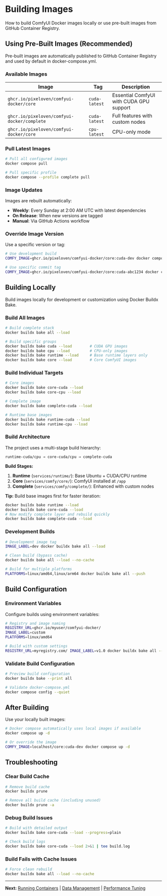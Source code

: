 # Building Images

How to build ComfyUI Docker images locally or use pre-built images from GitHub Container Registry.

## Using Pre-Built Images (Recommended)

Pre-built images are automatically published to GitHub Container Registry and used by default in docker-compose.yml.

### Available Images

| Image | Tag | Description |
|-------|-----|-------------|
| `ghcr.io/pixeloven/comfyui-docker/core` | `cuda-latest` | Essential ComfyUI with CUDA GPU support |
| `ghcr.io/pixeloven/comfyui-docker/complete` | `cuda-latest` | Full features with custom nodes |
| `ghcr.io/pixeloven/comfyui-docker/core` | `cpu-latest` | CPU-only mode |

### Pull Latest Images

```bash
# Pull all configured images
docker compose pull

# Pull specific profile
docker compose --profile complete pull
```

### Image Updates

Images are rebuilt automatically:
- **Weekly**: Every Sunday at 2:00 AM UTC with latest dependencies
- **On Release**: When new versions are tagged
- **Manual**: Via GitHub Actions workflow

### Override Image Version

Use a specific version or tag:

```bash
# Use development build
COMFY_IMAGE=ghcr.io/pixeloven/comfyui-docker/core:cuda-dev docker compose up -d

# Use specific commit tag
COMFY_IMAGE=ghcr.io/pixeloven/comfyui-docker/core:cuda-abc1234 docker compose up -d
```

## Building Locally

Build images locally for development or customization using Docker Buildx Bake.

### Build All Images

```bash
# Build complete stack
docker buildx bake all --load

# Build specific groups
docker buildx bake cuda --load        # CUDA GPU images
docker buildx bake cpu --load         # CPU-only images
docker buildx bake runtime --load     # Base runtime layers only
docker buildx bake core --load        # Core ComfyUI images
```

### Build Individual Targets

```bash
# Core images
docker buildx bake core-cuda --load
docker buildx bake core-cpu --load

# Complete image
docker buildx bake complete-cuda --load

# Runtime base images
docker buildx bake runtime-cuda --load
docker buildx bake runtime-cpu --load
```

### Build Architecture

The project uses a multi-stage build hierarchy:

```
runtime-cuda/cpu → core-cuda/cpu → complete-cuda
```

**Build Stages:**
1. **Runtime** (`services/runtime/`): Base Ubuntu + CUDA/CPU runtime
2. **Core** (`services/comfy/core/`): ComfyUI installed at `/app`
3. **Complete** (`services/comfy/complete/`): Enhanced with custom nodes

**Tip:** Build base images first for faster iteration:
```bash
docker buildx bake runtime --load
docker buildx bake core-cuda --load
# Now modify complete layer and rebuild quickly
docker buildx bake complete-cuda --load
```

### Development Builds

```bash
# Development image tag
IMAGE_LABEL=dev docker buildx bake all --load

# Clean build (bypass cache)
docker buildx bake all --load --no-cache

# Build for multiple platforms
PLATFORMS=linux/amd64,linux/arm64 docker buildx bake all --push
```

## Build Configuration

### Environment Variables

Configure builds using environment variables:

```bash
# Registry and image naming
REGISTRY_URL=ghcr.io/myuser/comfyui-docker/
IMAGE_LABEL=custom
PLATFORMS=linux/amd64

# Build with custom settings
REGISTRY_URL=myregistry.com/ IMAGE_LABEL=v1.0 docker buildx bake all --load
```

### Validate Build Configuration

```bash
# Preview build configuration
docker buildx bake --print all

# Validate docker-compose.yml
docker compose config --quiet
```

## After Building

Use your locally built images:

```bash
# Docker compose automatically uses local images if available
docker compose up -d

# Or override the image
COMFY_IMAGE=localhost/core:cuda-dev docker compose up -d
```

## Troubleshooting

### Clear Build Cache

```bash
# Remove build cache
docker buildx prune

# Remove all build cache (including unused)
docker buildx prune -a
```

### Debug Build Issues

```bash
# Build with detailed output
docker buildx bake core-cuda --load --progress=plain

# Check build logs
docker buildx bake core-cuda --load 2>&1 | tee build.log
```

### Build Fails with Cache Issues

```bash
# Force clean rebuild
docker buildx bake all --load --no-cache
```

---

**Next:** [Running Containers](running.md) | [Data Management](data.md) | [Performance Tuning](performance.md)
